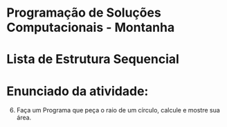 # Programação de Soluções Computacionais - Montanha

# Lista de Estrutura Sequencial

# Enunciado da atividade:

6. Faça um Programa que peça o raio de um círculo, calcule e mostre sua área.
